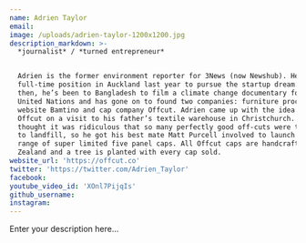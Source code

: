 ```yaml
---
name: Adrien Taylor
email:
image: /uploads/adrien-taylor-1200x1200.jpg
description_markdown: >-
  *journalist* / *turned entrepreneur*


  Adrien is the former environment reporter for 3News (now Newshub). He left his
  full-time position in Auckland last year to pursue the startup dream. Since
  then, he’s been to Bangladesh to film a climate change documentary for the
  United Nations and has gone on to found two companies: furniture procurement
  website Bamtino and cap company Offcut. Adrien came up with the idea for
  Offcut on a visit to his father’s textile warehouse in Christchurch. He
  thought it was ridiculous that so many perfectly good off-cuts were thrown out
  to landfill, so he got his best mate Matt Purcell involved to launch their
  range of super limited five panel caps. All Offcut caps are handcrafted in New
  Zealand and a tree is planted with every cap sold.
website_url: 'https://offcut.co'
twitter: 'https://twitter.com/Adrien_Taylor'
facebook:
youtube_video_id: 'XOnl7PijqIs'
github_username:
instagram:
---
```


Enter your description here...
